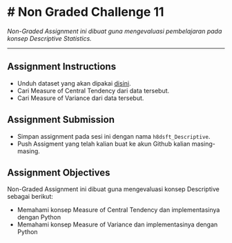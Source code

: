 # # Non Graded Challenge 11

_Non-Graded Assignment ini dibuat guna mengevaluasi pembelajaran pada konsep Descriptive Statistics._

---

## Assignment Instructions

- Unduh dataset yang akan dipakai [disini](https://www.kaggle.com/hendratno/covid19-indonesia).
- Cari Measure of Central Tendency dari data tersebut.
- Cari Measure of Variance dari data tersebut.

## Assignment Submission

- Simpan assignment pada sesi ini dengan nama `h8dsft_Descriptive`.
- Push Assigment yang telah kalian buat ke akun Github kalian masing-masing.

## Assignment Objectives

Non-Graded Assignment ini dibuat guna mengevaluasi konsep Descriptive sebagai berikut:

- Memahami konsep Measure of Central Tendency dan implementasinya dengan Python
- Memahami konsep Measure of Variance dan implementasinya dengan Python
